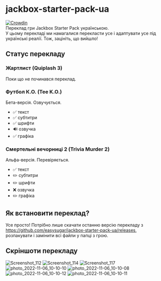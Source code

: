 # jackbox-starter-pack-ua
[![Crowdin](https://badges.crowdin.net/jackbox-trivia-murder-party-2-ua/localized.svg)](https://crowdin.com/project/jackbox-trivia-murder-party-2-ua)  
Переклад гри Jackbox Starter Pack українською.  
У цьому перекладі ми намагалися перекласти усе і адаптувати усе під українські реалії. Тож, зацініть, що вийшло!

## Статус перекладу

### Жартлист (Quiplash 3)
Поки що не починався переклад.

### Футбол К.О. (Tee K.O.)
Бета-версія. Озвучується.
* ✅ текст
* ✅ субтитри
* ✅ шрифти
* 🔊 озвучка
* ✅  графіка

### Смертельні вечорниці 2 (Trivia Murder 2)
Альфа-версія. Перевіряється.
* ✅ текст
* ✏️ субтитри
* ✏️ шрифти
* ❌ озвучка
* ✏️ графіка

## Як встановити переклад?
Усе просто! Потрібно лише скачати останню версію перекладу з https://github.com/easysugar/jackbox-starter-pack-ua/releases, розпакувати і замінити всі файли у папці з грою.

## Скріншоти перекладу
![Screenshot_112](https://user-images.githubusercontent.com/38401622/205742631-0dec0a94-e02a-4778-ab0c-4a9f5c9733c5.png)
![Screenshot_114](https://user-images.githubusercontent.com/38401622/205742578-521f4e23-11a1-42d6-9edf-24f5fa39ce3a.png)
![Screenshot_117](https://user-images.githubusercontent.com/38401622/205742428-2f368ab4-f804-45a0-8a9b-afeeec1c0249.png)
![photo_2022-11-06_10-10-10](https://user-images.githubusercontent.com/38401622/200160699-5a2539ff-4b45-4f1e-a98e-860ab0b86eaf.jpg)
![photo_2022-11-06_10-10-08](https://user-images.githubusercontent.com/38401622/200160700-f0d8a48b-f047-47c1-bfa0-e4708009a37a.jpg)
![photo_2022-11-06_10-10-12](https://user-images.githubusercontent.com/38401622/200160701-c3c51366-0f60-4fc2-9271-bef3b3c4bb07.jpg)
![photo_2022-11-06_10-10-11](https://user-images.githubusercontent.com/38401622/200160702-0382ca3e-9667-459a-8380-ba108910329d.jpg)

